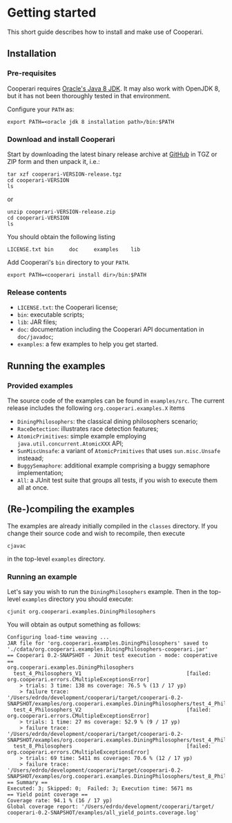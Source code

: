 # Getting started

This short guide describes how to install and make use of Cooperari.

## Installation

### Pre-requisites

Cooperari requires [Oracle's Java 8 JDK](https://www.oracle.com/technetwork/java/javase/downloads/jdk8-downloads-2133151.html). It may also work with OpenJDK 8, but it has not been thoroughly tested in that environment.

Configure your `PATH` as:

	export PATH=<oracle jdk 8 installation path>/bin:$PATH

### Download and install Cooperari

Start by downloading the latest binary release archive at [GitHub](https://github.com/Cooperari/cooperari/releases) in TGZ or ZIP form and then unpack it, i.e.:

	tar xzf cooperari-VERSION-release.tgz
	cd cooperari-VERSION
	ls

or 

	unzip cooperari-VERSION-release.zip
	cd cooperari-VERSION
	ls

You should obtain the following listing

	LICENSE.txt	bin		doc		examples	lib

Add Cooperari's `bin` directory to your `PATH`.

	export PATH=<cooperari install dir>/bin:$PATH

### Release contents

* `LICENSE.txt`: the Cooperari license;
* `bin`: executable scripts;
* `lib`: JAR files;
* `doc`: documentation including the Cooperari API documentation in `doc/javadoc`;
* `examples`: a few examples to help you get started.
	
## Running the examples

### Provided examples

The source code of the examples can be found in `examples/src`. The current release includes the following `org.cooperari.examples.X` items

* `DiningPhilosophers`: the classical dining philosophers scenario;
* `RaceDetection`: illustrates race detection features;
* `AtomicPrimitives`: simple example employing `java.util.concurrent.AtomicXXX` API;
* `SunMiscUnsafe`: a variant of `AtomicPrimitives` that uses `sun.misc.Unsafe` insteaad;
* `BuggySemaphore`: additional example comprising a buggy semaphore implementation; 
* `All`: a JUnit test suite that groups all tests, if you wish to execute them all at once.

## (Re-)compiling the examples

The examples are already initially compiled in the `classes` directory. If you change their source code and wish to recompile, then execute 

	cjavac

in the top-level `examples` directory.
 

### Running an example

Let's say you wish to run the `DiningPhilosophers` example. Then in the top-level `examples` directory you should execute: 

	cjunit org.cooperari.examples.DiningPhilosophers

You will obtain as output something as follows:


```text
Configuring load-time weaving ...
JAR file for 'org.cooperari.examples.DiningPhilosophers' saved to './cdata/org.cooperari.examples.DiningPhilosophers-cooperari.jar'
== Cooperari 0.2-SNAPSHOT - JUnit test execution - mode: cooperative ==
org.cooperari.examples.DiningPhilosophers
  test_4_Philosophers_V1                                  [failed: org.cooperari.errors.CMultipleExceptionsError]
    > trials: 3 time: 138 ms coverage: 76.5 % (13 / 17 yp)
    > failure trace: '/Users/edrdo/development/cooperari/target/cooperari-0.2-SNAPSHOT/examples/org.cooperari.examples.DiningPhilosophers/test_4_Philosophers_V1.3.trace.log'
  test_4_Philosophers_V2                                  [failed: org.cooperari.errors.CMultipleExceptionsError]
    > trials: 1 time: 27 ms coverage: 52.9 % (9 / 17 yp)
    > failure trace: '/Users/edrdo/development/cooperari/target/cooperari-0.2-SNAPSHOT/examples/org.cooperari.examples.DiningPhilosophers/test_4_Philosophers_V2.1.trace.log'
  test_8_Philosophers                                     [failed: org.cooperari.errors.CMultipleExceptionsError]
    > trials: 69 time: 5411 ms coverage: 70.6 % (12 / 17 yp)
    > failure trace: '/Users/edrdo/development/cooperari/target/cooperari-0.2-SNAPSHOT/examples/org.cooperari.examples.DiningPhilosophers/test_8_Philosophers.69.trace.log'
== Summary ==
Executed: 3; Skipped: 0;  Failed: 3; Execution time: 5671 ms
== Yield point coverage ==
Coverage rate: 94.1 % (16 / 17 yp)
Global coverage report: '/Users/edrdo/development/cooperari/target/ cooperari-0.2-SNAPSHOT/examples/all_yield_points.coverage.log'
```




